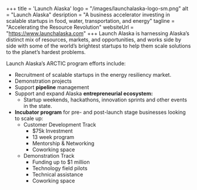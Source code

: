 +++
title = 'Launch Alaska'
logo = "/images/launchalaska-logo-sm.png"
alt = "Launch Alaska"
desription = "A business accelerator investing in scalable startups in food, water, transportation, and energy"
tagline = "Accelerating the Resource Revolution"
websiteUrl = "https://www.launchalaska.com"
+++
Launch Alaska is harnessing Alaska’s distinct mix of resources, markets, and opportunities, and works side by side with some of the world’s brightest startups to help them scale solutions to the planet’s hardest problems.

Launch Alaska’s ARCTIC program efforts include:

- Recruitment of scalable startups in the energy resiliency market.
- Demonstration projects
- Support **pipeline** management
- Support and expand Alaska **entrepreneurial ecosystem:**
  - Startup weekends, hackathons, innovation sprints and other events in the state.
- **Incubator program** for pre- and post-launch stage businesses looking to scale up:
  - Customer Development Track
    - $75k Investment
    - 13 week program
    - Mentorship & Networking
    - Coworking space
  - Demonstration Track
    - Funding up to $1 million
    - Technology field pilots
    - Technical assistance
    - Coworking space